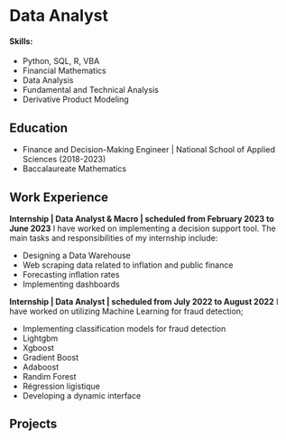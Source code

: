 # Data Analyst

#### Skills:
- Python, SQL, R, VBA
- Financial Mathematics
- Data Analysis
- Fundamental and Technical Analysis
- Derivative Product Modeling

## Education
 - Finance and Decision-Making Engineer | National School of Applied Sciences (2018-2023)
 - Baccalaureate Mathematics
   
## Work Experience
**Internship | Data Analyst & Macro | scheduled from February 2023 to June 2023**
 I have worked on implementing a decision support tool. The main tasks and responsibilities of my internship include:
 - Designing a Data Warehouse
 - Web scraping data related to inflation and public finance
 - Forecasting inflation rates
 - Implementing dashboards 

**Internship | Data Analyst | scheduled from July 2022 to August 2022**
I have worked on utilizing Machine Learning for fraud detection;
- Implementing classification models for fraud detection
- Lightgbm 
- Xgboost
- Gradient Boost 
- Adaboost 
- Randim Forest
- Régression ligistique 
- Developing a dynamic interface

## Projects

